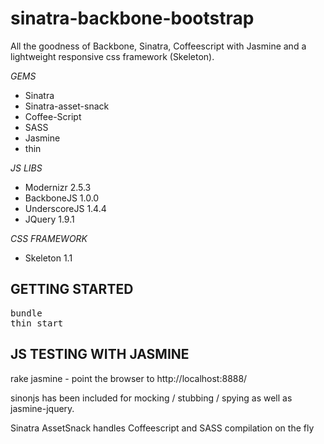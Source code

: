 sinatra-backbone-bootstrap
==========================
All the goodness of Backbone, Sinatra, Coffeescript with Jasmine and a lightweight responsive css framework (Skeleton).

_GEMS_
 - Sinatra
 - Sinatra-asset-snack
 - Coffee-Script
 - SASS
 - Jasmine
 - thin

_JS LIBS_
 - Modernizr 2.5.3
 - BackboneJS 1.0.0
 - UnderscoreJS 1.4.4
 - JQuery 1.9.1

_CSS FRAMEWORK_
 - Skeleton 1.1

GETTING STARTED
-------------------

<pre>
bundle
thin start
</pre>

JS TESTING WITH JASMINE
------------------------

rake jasmine - point the browser to http://localhost:8888/

sinonjs has been included for mocking / stubbing / spying as well as jasmine-jquery.

Sinatra AssetSnack handles Coffeescript and SASS compilation on the fly


